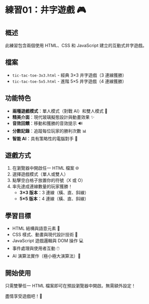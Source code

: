 # 練習01：井字遊戲 🎮

## 概述
此練習包含兩個使用 HTML、CSS 和 JavaScript 建立的互動式井字遊戲。

## 檔案
- `tic-tac-toe-3x3.html` - 經典 3×3 井字遊戲（3 連線獲勝）
- `tic-tac-toe-5x5.html` - 進階 5×5 井字遊戲（4 連線獲勝）

## 功能特色
- **兩種遊戲模式**：單人模式（對戰 AI）和雙人模式 👥
- **精美介面**：現代玻璃擬態設計與動畫效果 ✨
- **音效回饋**：移動和獲勝的音效提示 🔊
- **分數記錄**：追蹤每位玩家的勝利次數 📊
- **智能 AI**：具有策略性的電腦對手 🤖

## 遊戲方式
1. 在瀏覽器中開啟任一 HTML 檔案 🌐
2. 選擇遊戲模式（單人或雙人）
3. 點擊空白格子放置你的符號（X 或 O）
4. 率先達成連線數量的玩家獲勝！
   - **3×3 版本**：3 連線（橫、直、斜線）
   - **5×5 版本**：4 連線（橫、直、斜線）

## 學習目標
- HTML 結構與語意元素 📝
- CSS 樣式、動畫與現代設計技術 🎨
- JavaScript 遊戲邏輯與 DOM 操作 💻
- 事件處理與使用者互動 🖱️
- AI 演算法實作（極小極大演算法）🧠

## 開始使用
只需雙擊任一 HTML 檔案即可在預設瀏覽器中開啟。無需額外設定！

盡情享受遊戲吧！🎯 